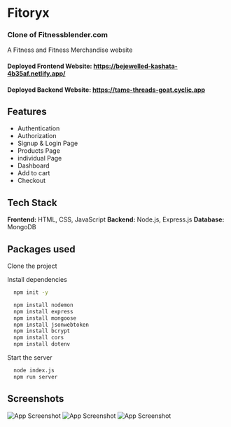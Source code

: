 # Fitoryx
### Clone of Fitnessblender.com

A Fitness and Fitness Merchandise website

#### Deployed Frontend Website: https://bejewelled-kashata-4b35af.netlify.app/

#### Deployed Backend Website: https://tame-threads-goat.cyclic.app

## Features

- Authentication
- Authorization
- Signup & Login Page
- Products Page
- individual Page
- Dashboard
- Add to cart
- Checkout

## Tech Stack

**Frontend:** HTML, CSS, JavaScript 
**Backend:** Node.js, Express.js
**Database:** MongoDB

## Packages used

Clone the project


Install dependencies

```bash
  npm init -y
```

```bash
  npm install nodemon 
  npm install express
  npm install mongoose
  npm install jsonwebtoken
  npm install bcrypt
  npm install cors
  npm install dotenv
```

Start the server

```bash
  node index.js
  npm run server
```

## Screenshots

![App Screenshot](https://drive.google.com/file/d/1v3JbtacFq8Np56v3b007kJuLzSHGV4re/view?usp=share_link)
![App Screenshot](https://i.imgur.com/PfAyWy4.jpeg)
![App Screenshot](https://i.imgur.com/loiArEj.jpeg)
